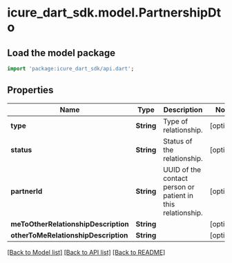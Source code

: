 # icure_dart_sdk.model.PartnershipDto

## Load the model package
```dart
import 'package:icure_dart_sdk/api.dart';
```

## Properties
Name | Type | Description | Notes
------------ | ------------- | ------------- | -------------
**type** | **String** | Type of relationship. | [optional] 
**status** | **String** | Status of the relationship. | [optional] 
**partnerId** | **String** | UUID of the contact person or patient in this relationship. | [optional] 
**meToOtherRelationshipDescription** | **String** |  | [optional] 
**otherToMeRelationshipDescription** | **String** |  | [optional] 

[[Back to Model list]](../README.md#documentation-for-models) [[Back to API list]](../README.md#documentation-for-api-endpoints) [[Back to README]](../README.md)


